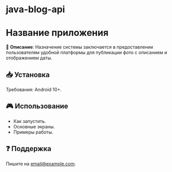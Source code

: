 ﻿# java-blog-api
# Название приложения  

📱 **Описание**: Назначение системы заключается в предоставлении пользователям удобной платформы для публикации фото с описанием и отображением даты.  

## 📥 Установка  
Требования: Android 10+.  

## 🎮 Использование  
- Как запустить.  
- Основные экраны.  
- Примеры работы.  

## ❓ Поддержка  
Пишите на email@example.com.  
